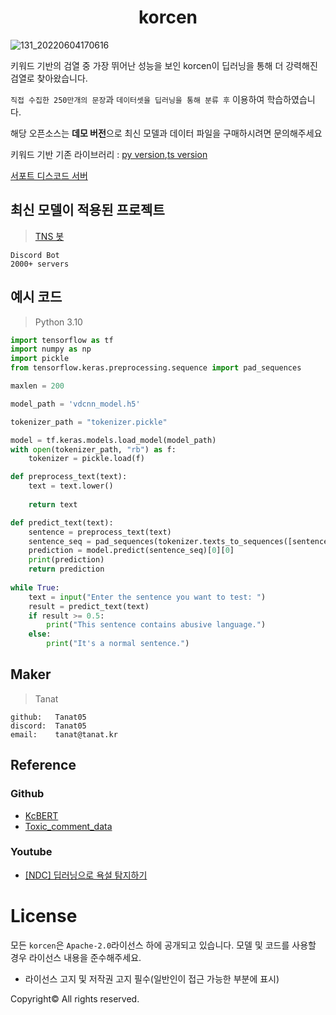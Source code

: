 <div align="center">
  <h1>korcen</h1>
</div>

![131_20220604170616](https://user-images.githubusercontent.com/85154556/171998341-9a7439c8-122f-4a9f-beb6-0e0b3aad05ed.png)


키워드 기반의 검열 중 가장 뛰어난 성능을 보인 korcen이 딥러닝을 통해 더 강력해진 검열로 찾아왔습니다.

`직접 수집한 250만개의 문장`과 `데이터셋을 딥러닝을 통해 분류 후` 이용하여 학습하였습니다.

해당 오픈소스는 **데모 버전**으로 최신 모델과 데이터 파일을 구매하시려면 문의해주세요

키워드 기반 기존 라이브러리 : [py version](https://github.com/KR-korcen/korcen),[ts version](https://github.com/KR-korcen/korcen.ts)

[서포트 디스코드 서버](https://discord.gg/wyTU3ZQBPE)

## 최신 모델이 적용된 프로젝트
>[TNS 봇](https://discord.com/api/oauth2/authorize?client_id=848795383751639080&permissions=8&scope=bot%20applications.commands)
```
Discord Bot
2000+ servers
```
## 예시 코드
>Python 3.10
```py
import tensorflow as tf
import numpy as np
import pickle
from tensorflow.keras.preprocessing.sequence import pad_sequences

maxlen = 200

model_path = 'vdcnn_model.h5'

tokenizer_path = "tokenizer.pickle"

model = tf.keras.models.load_model(model_path)
with open(tokenizer_path, "rb") as f:
    tokenizer = pickle.load(f)

def preprocess_text(text):
    text = text.lower()
    
    return text

def predict_text(text):
    sentence = preprocess_text(text)
    sentence_seq = pad_sequences(tokenizer.texts_to_sequences([sentence]), maxlen=maxlen)
    prediction = model.predict(sentence_seq)[0][0]
    print(prediction)
    return prediction
    
while True:
    text = input("Enter the sentence you want to test: ")
    result = predict_text(text)
    if result >= 0.5:
        print("This sentence contains abusive language.")
    else:
        print("It's a normal sentence.")
```


## Maker


>Tanat
```
github:   Tanat05
discord:  Tanat05
email:    tanat@tanat.kr
```

## Reference

### Github
- [KcBERT](https://github.com/Beomi/KcBERT/)
- [Toxic_comment_data](https://github.com/songys/Toxic_comment_data)

### Youtube
- [[NDC] 딥러닝으로 욕설 탐지하기](https://youtu.be/K4nU7yXy7R8)


# License
모든 `korcen`은 `Apache-2.0`라이선스 하에 공개되고 있습니다. 모델 및 코드를 사용할 경우 라이선스 내용을 준수해주세요. 

- 라이선스 고지 및 저작권 고지 필수(일반인이 접근 가능한 부분에 표시)

Copyright© All rights reserved.
